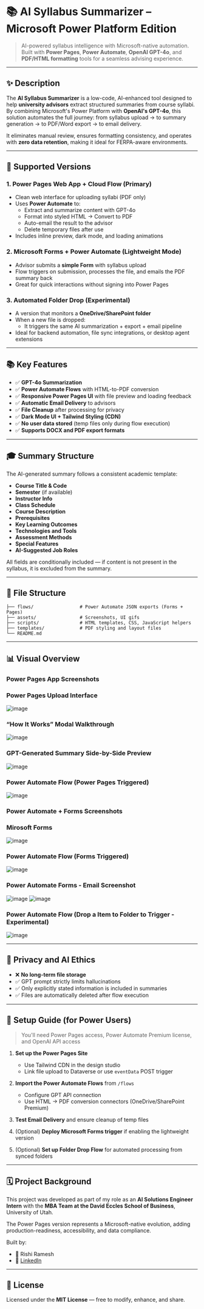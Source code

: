 # 📚 AI Syllabus Summarizer – Microsoft Power Platform Edition

> AI-powered syllabus intelligence with Microsoft-native automation. Built with **Power Pages**, **Power Automate**, **OpenAI GPT-4o**, and **PDF/HTML formatting** tools for a seamless advising experience.

---

## ✨ Description

The **AI Syllabus Summarizer** is a low-code, AI-enhanced tool designed to help **university advisors** extract structured summaries from course syllabi. By combining Microsoft's Power Platform with **OpenAI's GPT-4o**, this solution automates the full journey: from syllabus upload → to summary generation → to PDF/Word export → to email delivery. 

It eliminates manual review, ensures formatting consistency, and operates with **zero data retention**, making it ideal for FERPA-aware environments.

---

## 🔄 Supported Versions

### 1. **Power Pages Web App + Cloud Flow (Primary)**
- Clean web interface for uploading syllabi (PDF only)
- Uses **Power Automate** to:
  - Extract and summarize content with GPT-4o
  - Format into styled HTML → Convert to PDF
  - Auto-email the result to the advisor
  - Delete temporary files after use
- Includes inline preview, dark mode, and loading animations

### 2. **Microsoft Forms + Power Automate (Lightweight Mode)**
- Advisor submits a **simple Form** with syllabus upload
- Flow triggers on submission, processes the file, and emails the PDF summary back
- Great for quick interactions without signing into Power Pages

### 3. **Automated Folder Drop (Experimental)**
- A version that monitors a **OneDrive/SharePoint folder**
- When a new file is dropped:
  - It triggers the same AI summarization + export + email pipeline
- Ideal for backend automation, file sync integrations, or desktop agent extensions

---

## 📚 Key Features

- ✅ **GPT-4o Summarization**
- ✅ **Power Automate Flows** with HTML-to-PDF conversion
- ✅ **Responsive Power Pages UI** with file preview and loading feedback
- ✅ **Automatic Email Delivery** to advisors
- ✅ **File Cleanup** after processing for privacy
- ✅ **Dark Mode UI + Tailwind Styling (CDN)**
- ✅ **No user data stored** (temp files only during flow execution)
- ✅ **Supports DOCX and PDF export formats**

---

## 🎓 Summary Structure

The AI-generated summary follows a consistent academic template:

- **Course Title & Code**
- **Semester** (if available)
- **Instructor Info**
- **Class Schedule**
- **Course Description**
- **Prerequisites**
- **Key Learning Outcomes**
- **Technologies and Tools**
- **Assessment Methods**
- **Special Features**
- **AI-Suggested Job Roles**

All fields are conditionally included — if content is not present in the syllabus, it is excluded from the summary.

---

## 📁 File Structure

```
├── flows/                 # Power Automate JSON exports (Forms + Pages)
├── assets/                # Screenshots, UI gifs
├── scripts/               # HTML templates, CSS, JavaScript helpers
├── templates/             # PDF styling and layout files
└── README.md
```

---

## 📊 Visual Overview

### Power Pages App Screenshots
### Power Pages Upload Interface
![image](https://github.com/user-attachments/assets/aa0ee60e-e86d-4ade-8097-a16daf12826d)

### “How It Works” Modal Walkthrough
![image](https://github.com/user-attachments/assets/bc39ef5a-e496-4957-835a-c6dd53d1a16e)

### GPT-Generated Summary Side-by-Side Preview
![image](https://github.com/user-attachments/assets/1137484b-952f-462c-8b39-e3bb3a1a5102)

### Power Automate Flow (Power Pages Triggered)
![image](https://github.com/user-attachments/assets/6279bc1a-b089-4cac-a7c5-73befc7b3506)

### Power Automate + Forms Screenshots
### Mirosoft Forms
![image](https://github.com/user-attachments/assets/1bc2f8e4-a918-4814-8d39-8c94e535801f)

### Power Automate Flow (Forms Triggered)
![image](https://github.com/user-attachments/assets/56b2199b-1731-4ec9-bee6-f306470501af)

### Power Automate Forms - Email Screenshot
![image](https://github.com/user-attachments/assets/7f519b05-7818-4050-bc7c-5edcff325c90)
![image](https://github.com/user-attachments/assets/64215e57-51d9-47ac-8c16-abd412572b83)

### Power Automate Flow (Drop a Item to Folder to Trigger - Experimental)
![image](https://github.com/user-attachments/assets/ae08a4b8-240e-4cb8-89c4-fe0ec7ff90b2)

---

## 🔐 Privacy and AI Ethics

- ❌ **No long-term file storage**
- ✅ GPT prompt strictly limits hallucinations
- ✅ Only explicitly stated information is included in summaries
- ✅ Files are automatically deleted after flow execution

---

## 🔧 Setup Guide (for Power Users)

> You'll need Power Pages access, Power Automate Premium license, and OpenAI API access

1. **Set up the Power Pages Site**
   - Use Tailwind CDN in the design studio
   - Link file upload to Dataverse or use `eventData` POST trigger

2. **Import the Power Automate Flows** from `/flows`
   - Configure GPT API connection
   - Use HTML → PDF conversion connectors (OneDrive/SharePoint Premium)

3. **Test Email Delivery** and ensure cleanup of temp files

4. (Optional) **Deploy Microsoft Forms trigger** if enabling the lightweight version

5. (Optional) **Set up Folder Drop Flow** for automated processing from synced folders

---

## 🗓️ Project Background

This project was developed as part of my role as an **AI Solutions Engineer Intern** with the **MBA Team at the David Eccles School of Business**, University of Utah.

The Power Pages version represents a Microsoft-native evolution, adding production-readiness, accessibility, and data compliance.

Built by:
- 👤 Rishi Ramesh  
- 🔗 [LinkedIn](https://www.linkedin.com/in/rishi0309/)

---

## 📝 License

Licensed under the **MIT License** — free to modify, enhance, and share.
